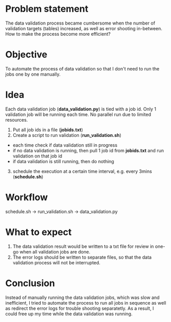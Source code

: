 # Problem statement
The data validation process became cumbersome when the number of validation targets (tables) increased, as well as error shooting in-between. How to make the process become more efficient?

# Objective
To automate the process of data validation so that I don't need to run the jobs one by one manually.

# Idea
Each data validation job (__data_validation.py__) is tied with a job id. Only 1 validation job will be running each time. No parallel run due to limited resources.
1. Put all job ids in a file (__jobids.txt__)
2. Create a script to run validation (__run_validation.sh__)  
  - each time check if data validation still in progress
  - if no data validation is running, then pull 1 job id from __jobids.txt__ and run validation on that job id
  - if data validation is still running, then do nothing
3. schedule the execution at a certain time interval, e.g. every 3mins (__schedule.sh__)

# Workflow

schedule.sh -> run_validation.sh -> data_validation.py

# What to expect
1. The data validation result would be written to a txt file for review in one-go when all validation jobs are done.
2. The error logs should be written to separate files, so that the data validation process will not be interrupted.

# Conclusion
Instead of manually running the data validation jobs, which was slow and inefficient, I tried to automate the process to run all jobs in sequence as well as redirect the error logs for trouble shooting separatetly. As a result, I could free up my time while the data validation was running.

